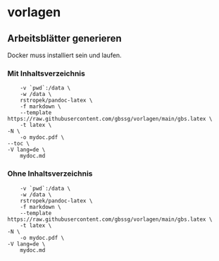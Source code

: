 # vorlagen
## Arbeitsblätter generieren
Docker muss installiert sein und laufen.
### Mit Inhaltsverzeichnis

```docker run --rm \
    -v `pwd`:/data \
    -w /data \
    rstropek/pandoc-latex \
    -f markdown \
    --template https://raw.githubusercontent.com/gbssg/vorlagen/main/gbs.latex \
    -t latex \
-N \
    -o mydoc.pdf \
--toc \
-V lang=de \
    mydoc.md
```
    
### Ohne Inhaltsverzeichnis

```docker run --rm \
    -v `pwd`:/data \
    -w /data \
    rstropek/pandoc-latex \
    -f markdown \
    --template https://raw.githubusercontent.com/gbssg/vorlagen/main/gbs.latex \
    -t latex \
-N \
    -o mydoc.pdf \
-V lang=de \
    mydoc.md
 ```
